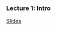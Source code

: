 ### Lecture 1: Intro

[Slides](https://docs.google.com/presentation/d/10oSE01pe2gRAuxrVIrpZVzYc7Zyb8_2jCw9-jTAb_M8/edit)